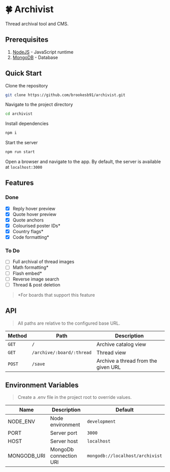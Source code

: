 # :four_leaf_clover: Archivist

Thread archival tool and CMS.

## Prerequisites

1. [NodeJS](https://nodejs.org/en/) - JavaScript runtime
2. [MongoDB](https://www.mongodb.com/) - Database

## Quick Start

Clone the repository

```bash
git clone https://github.com/brookesb91/archivist.git
```

Navigate to the project directory

```bash
cd archivist
```

Install dependencies

```bash
npm i
```

Start the server

```bash
npm run start
```

Open a browser and navigate to the app. By default, the server is available at `localhost:3000`

## Features

### Done

- [x] Reply hover preview
- [x] Quote hover preview
- [x] Quote anchors
- [x] Colourised poster IDs\*
- [x] Country flags\*
- [x] Code formatting\*

### To Do

- [ ] Full archival of thread images
- [ ] Math formatting\*
- [ ] Flash embed\*
- [ ] Reverse image search
- [ ] Thread & post deletion

> \*For boards that support this feature

## API

> All paths are relative to the configured base URL.

| Method | Path                      | Description                         |
| ------ | ------------------------- | ----------------------------------- |
| `GET`  | `/`                       | Archive catalog view                |
| `GET`  | `/archive/:board/:thread` | Thread view                         |
| `POST` | `/save`                   | Archive a thread from the given URL |

## Environment Variables

> Create a .env file in the project root to override values.

| Name        | Description            | Default                         |
| ----------- | ---------------------- | ------------------------------- |
| NODE_ENV    | Node environment       | `development`                   |
| PORT        | Server port            | `3000`                          |
| HOST        | Server host            | `localhost`                     |
| MONGODB_URI | MongoDb connection URI | `mongodb://localhost/archivist` |
